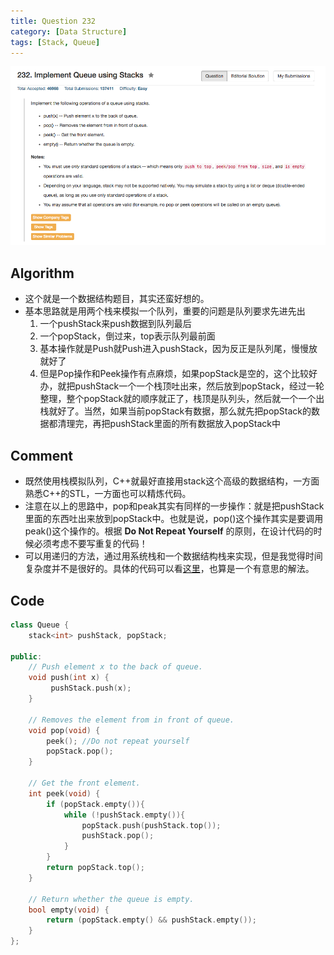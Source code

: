 ```yaml
---
title: Question 232
category: [Data Structure]
tags: [Stack, Queue]
---
```


![Description](../Assets/Figure/question232.png)

## Algorithm 

- 这个就是一个数据结构题目，其实还蛮好想的。
- 基本思路就是用两个栈来模拟一个队列，重要的问题是队列要求先进先出
    1. 一个pushStack来push数据到队列最后
    2. 一个popStack，倒过来，top表示队列最前面
    3. 基本操作就是Push就Push进入pushStack，因为反正是队列尾，慢慢放就好了
    4. 但是Pop操作和Peek操作有点麻烦，如果popStack是空的，这个比较好办，就把pushStack一个一个栈顶吐出来，然后放到popStack，经过一轮整理，整个popStack就的顺序就正了，栈顶是队列头，然后就一个一个出栈就好了。当然，如果当前popStack有数据，那么就先把popStack的数据都清理完，再把pushStack里面的所有数据放入popStack中

## Comment

- 既然使用栈模拟队列，C++就最好直接用stack这个高级的数据结构，一方面熟悉C++的STL，一方面也可以精炼代码。
- 注意在以上的思路中，pop和peak其实有同样的一步操作：就是把pushStack里面的东西吐出来放到popStack中。也就是说，pop()这个操作其实是要调用peak()这个操作的。根据 **Do Not Repeat Yourself** 的原则，在设计代码的时候必须考虑不要写重复的代码！
- 可以用递归的方法，通过用系统栈和一个数据结构栈来实现，但是我觉得时间复杂度并不是很好的。具体的代码可以看[这里](https://leetcode.com/discuss/46795/0-ms-c-solution-using-one-stack-w-explanation)，也算是一个有意思的解法。

## Code

```c++
class Queue {
    stack<int> pushStack, popStack;
    
public:
    // Push element x to the back of queue.
    void push(int x) {
         pushStack.push(x);
    }

    // Removes the element from in front of queue.
    void pop(void) {
        peek(); //Do not repeat yourself
        popStack.pop();
    }

    // Get the front element.
    int peek(void) {
        if (popStack.empty()){
            while (!pushStack.empty()){
                popStack.push(pushStack.top());
                pushStack.pop();
            }
        }
        return popStack.top();
    }

    // Return whether the queue is empty.
    bool empty(void) {
        return (popStack.empty() && pushStack.empty());
    }
};
```